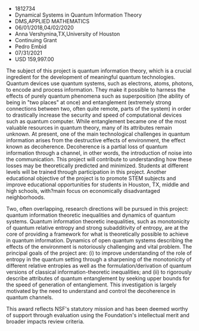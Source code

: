 
* 1812734
* Dynamical Systems in Quantum Information Theory
* DMS,APPLIED MATHEMATICS
* 06/01/2018,04/02/2020
* Anna Vershynina,TX,University of Houston
* Continuing Grant
* Pedro Embid
* 07/31/2021
* USD 159,997.00

The subject of this project is quantum information theory, which is a crucial
ingredient for the development of meaningful quantum technologies. Quantum
devices use quantum systems, such as electrons, atoms, photons, to encode and
process information. They make it possible to harness the effects of purely
quantum phenomena such as superposition (the ability of being in "two places" at
once) and entanglement (extremely strong connections between two, often quite
remote, parts of the system) in order to drastically increase the security and
speed of computational devices such as quantum computer. While entanglement
became one of the most valuable resources in quantum theory, many of its
attributes remain unknown. At present, one of the main technological challenges
in quantum information arises from the destructive effects of environment, the
effect known as decoherence. Decoherence is a partial loss of quantum
information through a channel, in other words, the introduction of noise into
the communication. This project will contribute to understanding how these
losses may be theoretically predicted and minimized. Students at different
levels will be trained through participation in this project. Another
educational objective of the project is to promote STEM subjects and improve
educational opportunities for students in Houston, TX, middle and high schools,
with?main focus on economically disadvantaged neighborhoods.

Two, often overlapping, research directions will be pursued in this project:
quantum information theoretic inequalities and dynamics of quantum systems.
Quantum information theoretic inequalities, such as monotonicity of quantum
relative entropy and strong subadditivity of entropy, are at the core of
providing a framework for what is theoretically possible to achieve in quantum
information. Dynamics of open quantum systems describing the effects of the
environment is notoriously challenging and vital problem. The principal goals of
the project are: (i) to improve understanding of the role of entropy in the
quantum setting through a sharpening of the monotonicity of different relative
entropies as well as the formulation/derivation of quantum versions of classical
information-theoretic inequalities; and (ii) to rigorously describe attributes
of quantum entanglement by seeking upper bounds for the speed of generation of
entanglement. This investigation is largely motivated by the need to understand
and control the decoherence in quantum channels.

This award reflects NSF's statutory mission and has been deemed worthy of
support through evaluation using the Foundation's intellectual merit and broader
impacts review criteria.
